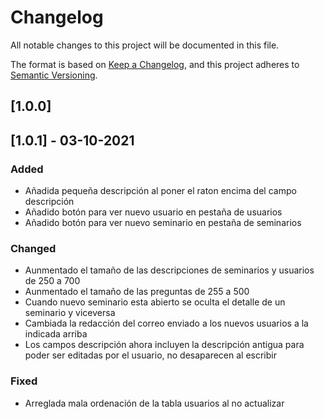 # Changelog
All notable changes to this project will be documented in this file.

The format is based on [Keep a Changelog](https://keepachangelog.com/en/1.0.0/),
and this project adheres to [Semantic Versioning](https://semver.org/spec/v2.0.0.html).

## [1.0.0]

## [1.0.1] - 03-10-2021
### Added
- Añadida pequeña descripción al poner el raton encima del campo descripción 
- Añadido botón para ver nuevo usuario en pestaña de usuarios
- Añadido botón para ver nuevo seminario en pestaña de seminarios

### Changed
- Aunmentado el tamaño de las descripciones de seminarios y usuarios de 250 a 700 
- Aunmentado el tamaño de las preguntas de 255 a 500 
- Cuando nuevo seminario esta abierto se oculta el detalle de un seminario y viceversa
- Cambiada la redacción del correo enviado a los nuevos usuarios a la indicada arriba 
- Los campos descripción ahora incluyen la descripción antigua para poder ser editadas por el usuario, no desaparecen al escribir 

### Fixed
- Arreglada mala ordenación de la tabla usuarios al no actualizar